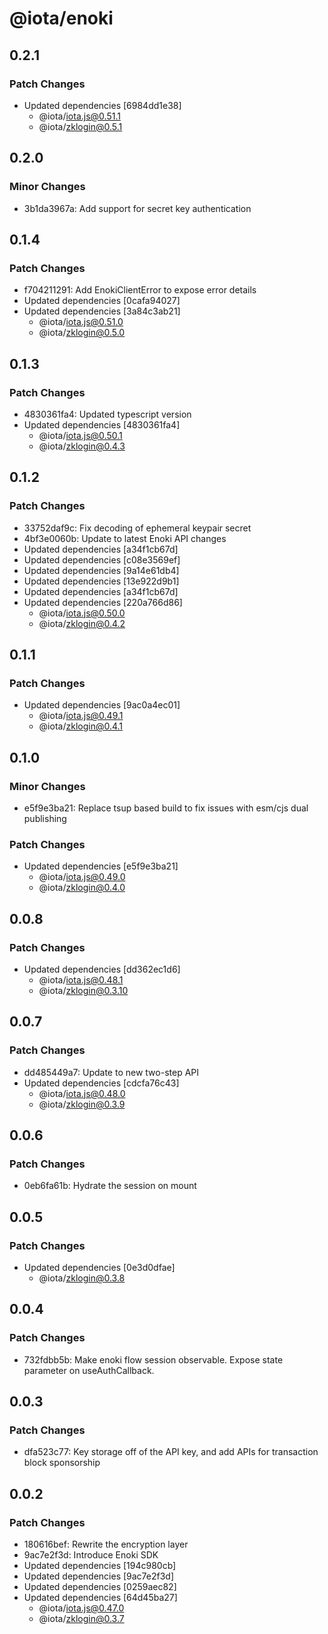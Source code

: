 # @iota/enoki

## 0.2.1

### Patch Changes

- Updated dependencies [6984dd1e38]
  - @iota/iota.js@0.51.1
  - @iota/zklogin@0.5.1

## 0.2.0

### Minor Changes

- 3b1da3967a: Add support for secret key authentication

## 0.1.4

### Patch Changes

- f704211291: Add EnokiClientError to expose error details
- Updated dependencies [0cafa94027]
- Updated dependencies [3a84c3ab21]
  - @iota/iota.js@0.51.0
  - @iota/zklogin@0.5.0

## 0.1.3

### Patch Changes

- 4830361fa4: Updated typescript version
- Updated dependencies [4830361fa4]
  - @iota/iota.js@0.50.1
  - @iota/zklogin@0.4.3

## 0.1.2

### Patch Changes

- 33752daf9c: Fix decoding of ephemeral keypair secret
- 4bf3e0060b: Update to latest Enoki API changes
- Updated dependencies [a34f1cb67d]
- Updated dependencies [c08e3569ef]
- Updated dependencies [9a14e61db4]
- Updated dependencies [13e922d9b1]
- Updated dependencies [a34f1cb67d]
- Updated dependencies [220a766d86]
  - @iota/iota.js@0.50.0
  - @iota/zklogin@0.4.2

## 0.1.1

### Patch Changes

- Updated dependencies [9ac0a4ec01]
  - @iota/iota.js@0.49.1
  - @iota/zklogin@0.4.1

## 0.1.0

### Minor Changes

- e5f9e3ba21: Replace tsup based build to fix issues with esm/cjs dual publishing

### Patch Changes

- Updated dependencies [e5f9e3ba21]
  - @iota/iota.js@0.49.0
  - @iota/zklogin@0.4.0

## 0.0.8

### Patch Changes

- Updated dependencies [dd362ec1d6]
  - @iota/iota.js@0.48.1
  - @iota/zklogin@0.3.10

## 0.0.7

### Patch Changes

- dd485449a7: Update to new two-step API
- Updated dependencies [cdcfa76c43]
  - @iota/iota.js@0.48.0
  - @iota/zklogin@0.3.9

## 0.0.6

### Patch Changes

- 0eb6fa61b: Hydrate the session on mount

## 0.0.5

### Patch Changes

- Updated dependencies [0e3d0dfae]
  - @iota/zklogin@0.3.8

## 0.0.4

### Patch Changes

- 732fdbb5b: Make enoki flow session observable. Expose state parameter on useAuthCallback.

## 0.0.3

### Patch Changes

- dfa523c77: Key storage off of the API key, and add APIs for transaction block sponsorship

## 0.0.2

### Patch Changes

- 180616bef: Rewrite the encryption layer
- 9ac7e2f3d: Introduce Enoki SDK
- Updated dependencies [194c980cb]
- Updated dependencies [9ac7e2f3d]
- Updated dependencies [0259aec82]
- Updated dependencies [64d45ba27]
  - @iota/iota.js@0.47.0
  - @iota/zklogin@0.3.7
